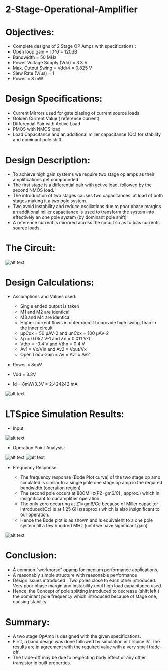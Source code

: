 # 2-Stage-Operational-Amplifier

# Objectives: 

* Complete designs of 2 Stage OP Amps with specifications :
* Open loop gain = 10^6 = 120dB
* Bandwidth = 50 MHz
* Power Voltage Supply (Vdd) = 3.3 V
* Max. Output Swing = Vdd/4 = 0.825 V
* Slew Rate (V/μs) = 1
* Power = 8 mW

# Design Specifications:

* Current Mirrors used for gate biasing of current source loads.
* Golden Current Value ( reference current)
* Differential Pair with Active Load
* PMOS with NMOS load
* Load Capacitance and an additional miller capacitance (Cc) for stability and dominant pole shift.

# Design Description:

* To achieve high gain systems we require two stage op amps as their amplifications get compounded.
* The first stage is a differential pair with active load, followed by the second NMOS load.
* The introduction of two stages causes two capacitances,  at load of both stages making it a two pole system.
* Two avoid instability and reduce oscillations due to poor phase margins  an additional miller capacitance is used to transform the system into effectively an one pole system (by dominant pole shift)
* A reference current is mirrored across the circuit so as to bias currents source loads.

# The Circuit:

![alt text](https://github.com/nikhil1198/2-Stage-Operational-Amplifier/blob/master/circuit.JPG)

# Design Calculations:

* Assumptions and Values used:
  * Single ended output is taken
  * M1 and M2 are identical
  * M3 and M4 are identical
  * Higher current flows in outer circuit to provide high swing, than in the inner circuit
  * µpCox = 50 µAV-2 	   and          µnCox = 100 µAV-2
  * λp = 0.052 V-1                       and          λn = 0.011 V-1
  * Vthp = -0.4 V	                      and          Vthn = 0.4 V
  * Av1 = Vx/Vin	   	   and	  Av2 = Vout/Vx
  * Open Loop Gain = Av = Av1 x Av2

* Power = 8mW
* Vdd = 3.3V
* Id = 8mW/3.3V = 2.424242 mA

![alt text](https://github.com/nikhil1198/2-Stage-Operational-Amplifier/blob/master/calc.JPG)

# LTSpice Simulation Results:
* Input:

![alt text](https://github.com/nikhil1198/2-Stage-Operational-Amplifier/blob/master/input.JPG)

* Operation Point Analysis:

![alt text](https://github.com/nikhil1198/2-Stage-Operational-Amplifier/blob/master/op1.JPG)        ![alt text](https://github.com/nikhil1198/2-Stage-Operational-Amplifier/blob/master/op2.JPG)

* Frequency Response: 

  * The frequency response (Bode Plot curve) of the two stage op amp simulated is similar to a single pole one stage op amp in the required bandwidth (operation region)
  * The second pole occurs at 800MHz(P2=gm6/Cl , approx.) which in insignificant to our amplifier operation.
  * The only zero occurring at Z1=gm6/Cc  because of Miller capacitor introduced(Cc) is at 1.25 GHz(approx.) which is also insignificant to our operation.
  * Hence the Bode plot is as shown and is equivalent to a one pole system till a few hundred MHz  (until we have significant gain)

![alt text](https://github.com/nikhil1198/2-Stage-Operational-Amplifier/blob/master/out123.JPG)
 
# Conclusion:

* A common “workhorse” opamp for medium performance applications.
* A reasonably simple structure with reasonable performance
* Design issues introduced : Two poles close to each other introduced. Very poor phase margin and instability until high load capacitance used.
* Hence, the Concept of pole splitting introduced to decrease (shift left ) the dominant pole frequency which introduced because of stage one, causing stability

# Summary:

* A two stage OpAmp is designed with the given specifications. 
* First, a hand design was done followed by simulation in LTspice IV. The results are in agreement with the required value with a very small trade-off.
* The trade-off may be due to neglecting body effect or any other transistor in built properties.
